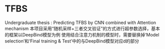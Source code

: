 # TFBS
Undergraduate thesis : Predicting TFBS by CNN combined with Attention mechanism
本项目采用“随机采样+三者交叉验证”的方式进行超参数选择，基本的框架以DeepBind模型为例
使用结合注意力机制的模型时，需要替换掉‘Model selection’和‘Final training & Test’中的与DeepBind模型对应d的部分
